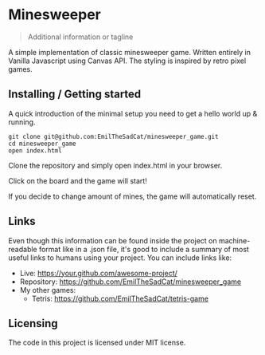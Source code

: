 <!-- ![Logo of the project](https://raw.githubusercontent.com/jehna/readme-best-practices/master/sample-logo.png) -->

# Minesweeper
> Additional information or tagline

A simple implementation of classic minesweeper game. Written entirely in Vanilla Javascript using Canvas API. 
The styling is inspired by retro pixel games.

## Installing / Getting started

A quick introduction of the minimal setup you need to get a hello world up &
running.

```shell
git clone git@github.com:EmilTheSadCat/minesweeper_game.git
cd minesweeper_game
open index.html
```

Clone the repository and simply open index.html in your browser.

Click on the board and the game will start!

If you decide to change amount of mines, the game will automatically reset.


## Links

Even though this information can be found inside the project on machine-readable
format like in a .json file, it's good to include a summary of most useful
links to humans using your project. You can include links like:

- Live: https://your.github.com/awesome-project/
- Repository: https://github.com/EmilTheSadCat/minesweeper_game
- My other games:
  - Tetris: https://github.com/EmilTheSadCat/tetris-game


## Licensing

The code in this project is licensed under MIT license.
